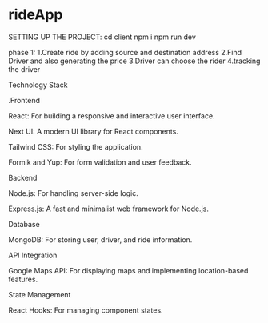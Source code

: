 # rideApp
SETTING UP THE PROJECT: cd client npm i npm run dev

phase 1:
1.Create ride by adding source and destination address
2.Find Driver and also generating the price
3.Driver can choose the rider
4.tracking the driver


Technology Stack

.Frontend

React: For building a responsive and interactive user interface.

Next UI: A modern UI library for React components.

Tailwind CSS: For styling the application.

Formik and Yup: For form validation and user feedback.

Backend

Node.js: For handling server-side logic.

Express.js: A fast and minimalist web framework for Node.js.

Database

MongoDB: For storing user, driver, and ride information.

API Integration

Google Maps API: For displaying maps and implementing location-based features.

State Management

React Hooks: For managing component states.

